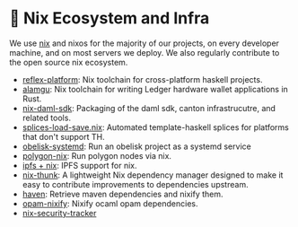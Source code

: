 # 🧰 Nix Ecosystem and Infra

We use [nix](https://nixos.org/) and nixos for the majority of our projects, on every developer machine, and on most servers we deploy. We also regularly contribute to the open source nix ecosystem.

* [reflex-platform](https://github.com/reflex-frp/reflex-platform): Nix toolchain for cross-platform haskell projects.
* [alamgu](https://github.com/alamgu/alamgu): Nix toolchain for writing Ledger hardware wallet applications in Rust.
* [nix-daml-sdk](https://github.com/obsidiansystems/nix-daml-sdk): Packaging of the daml sdk, canton infrastrucutre, and related tools.
* [splices-load-save.nix](https://github.com/obsidiansystems/splces-load-save.nix): Automated template-haskell splices for platforms that don't support TH.
* [obelisk-systemd](https://github.com/obsidiansystems/obelisk-systemd): Run an obelisk project as a systemd service
* [polygon-nix](https://github.com/obsidiansystems/polygon-nix): Run polygon nodes via nix.
* [ipfs + nix](https://github.com/obsidiansystems/ipfs-nix-guide): IPFS support for nix.
* [nix-thunk](https://github.com/obsidiansystems/nix-thunk): A lightweight Nix dependency manager designed to make it easy to contribute improvements to dependencies upstream.
* [haven](https://github.com/obsidiansystems/haven): Retrieve maven dependencies and nixify them.
* [opam-nixify](https://github.com/obsidiansystems/opam-nixify): Nixify ocaml opam dependencies.
* [nix-security-tracker](https://github.com/Nix-Security-WG/nix-security-tracker)

